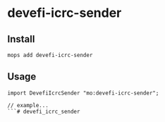 # devefi-icrc-sender

## Install
```
mops add devefi-icrc-sender
```

## Usage
```motoko
import DevefiIcrcSender "mo:devefi-icrc-sender";

// example...
```# devefi_icrc_sender
